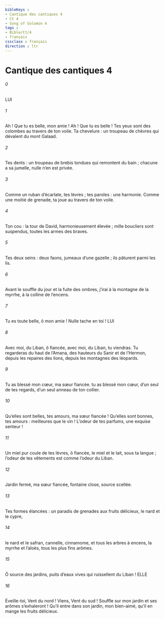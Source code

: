 ```yaml
---
bibleKeys : 
- Cantique des cantiques 4
- Ct 4
- Song of Solomon 4
tags : 
- Bible/Ct/4
- français
cssclass : français
direction : ltr
---
```


# Cantique des cantiques 4

###### 0
LUI
###### 1
Ah ! Que tu es belle, mon amie !
Ah ! Que tu es belle !
Tes yeux sont des colombes
au travers de ton voile.
Ta chevelure : un troupeau de chèvres
qui dévalent du mont Galaad.
###### 2
Tes dents : un troupeau de brebis tondues
qui remontent du bain ;
chacune a sa jumelle,
nulle n’en est privée.
###### 3
Comme un ruban d’écarlate, tes lèvres ;
tes paroles : une harmonie.
Comme une moitié de grenade, ta joue
au travers de ton voile.
###### 4
Ton cou : la tour de David,
harmonieusement élevée ;
mille boucliers sont suspendus,
toutes les armes des braves.
###### 5
Tes deux seins : deux faons,
jumeaux d’une gazelle ;
ils pâturent parmi les lis.
###### 6
Avant le souffle du jour
et la fuite des ombres,
j’irai à la montagne de la myrrhe,
à la colline de l’encens.
###### 7
Tu es toute belle, ô mon amie !
Nulle tache en toi !
LUI
###### 8
Avec moi, du Liban, ô fiancée,
avec moi, du Liban, tu viendras.
Tu regarderas du haut de l’Amana,
des hauteurs du Sanir et de l’Hermon,
depuis les repaires des lions,
depuis les montagnes des léopards.
###### 9
Tu as blessé mon cœur,
ma sœur fiancée.
tu as blessé mon cœur,
d’un seul de tes regards,
d’un seul anneau de ton collier.
###### 10
Qu’elles sont belles, tes amours,
ma sœur fiancée !
Qu’elles sont bonnes, tes amours :
meilleures que le vin !
L’odeur de tes parfums,
une exquise senteur !
###### 11
Un miel pur coule de tes lèvres,
ô fiancée,
le miel et le lait,
sous ta langue ;
l’odeur de tes vêtements
est comme l’odeur du Liban.
###### 12
Jardin fermé,
ma sœur fiancée,
fontaine close,
source scellée.
###### 13
Tes formes élancées :
un paradis de grenades
aux fruits délicieux,
le nard et le cypre,
###### 14
le nard et le safran,
cannelle, cinnamome,
et tous les arbres à encens,
la myrrhe et l’aloès,
tous les plus fins arômes.
###### 15
Ô source des jardins,
puits d’eaux vives
qui ruissellent du Liban !
ELLE
###### 16
Éveille-toi, Vent du nord !
Viens, Vent du sud !
Souffle sur mon jardin
et ses arômes s’exhaleront !
Qu’il entre dans son jardin, mon bien-aimé,
qu’il en mange les fruits délicieux.
